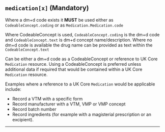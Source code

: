 ## `medication[x]`  (Mandatory)

Where a dm+d code exists it **MUST** be used either as `CodeableConcept.coding` or as `Medication.Medication.code`

Where CodeableConcept is used, `CodeableConcept.coding` is the dm+d code and `CodeableConcept.text` is dm+d concept name/description. Where no dm+d code is available the drug name can be provided as text within the `CodeableConcept.text`

Can be either a dm+d code as a CodeableConcept or reference to UK Core `Medication` resource. Using a CodeableConcept is preferred unless additional data if required that would be contained within a UK Core `Medication` resource.

Examples where a reference to a UK Core `Medication` would be applicable include:

- Record a VTM with a specific form 
- Record manufacturer with a VTM, VMP or VMP concept
- Record batch number
- Record ingredients (for example with a magisterial prescription or an excipient). 

---
